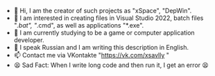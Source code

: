 - 👋 Hi, I am the creator of such projects as "xSpace", "DepWin".
- 👀 I am interested in creating files in Visual Studio 2022, batch files "*.bat", "*.cmd", as well as applications "*.exe".
- 🌱 I am currently studying to be a game or computer application developer.
- 🙂 I speak Russian and I am writing this description in English.
- 📫 Contact me via VKontakte "https://vk.com/xsavlly "
- 😫 Sad Fact: When I write long code and then run it, I get an error 😫
